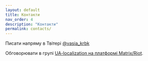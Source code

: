 ```yaml
---
layout: default
title: Контакти
nav_order: 4
description: "Контакти"
permalink: contacts/
---
```


Писати напряму в Твітері [@vasia_krbk](https://twitter.com/vasia_krbk)

Обговорювати в групі [UA-localization на платформі Matrix/Riot](https://matrix.to/#/#ua-localization:matrix.org).
